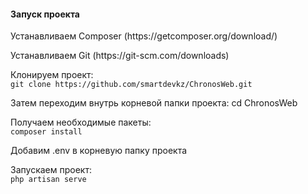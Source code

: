 <h4>Запуск проекта</h4>
<p>Устанавливаем Composer (https://getcomposer.org/download/)</p>
<p>Устанавливаем Git (https://git-scm.com/downloads)</p>
<p>Клонируем проект: <br/>
    <code>git clone https://github.com/smartdevkz/ChronosWeb.git</code>
</p>
<p>
  Затем переходим внутрь корневой папки проекта: <cd>cd ChronosWeb</cd>
</p>
<p>Получаем необходимые пакеты: <br />
  <code>composer install</code>
</p>
<p>
  Добавим .env в корневую папку проекта
</p>
<p>Запускаем проект: <br />
  <code>php artisan serve</code>
</p>
